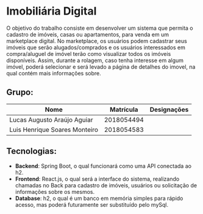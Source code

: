 # Imobiliária Digital


O objetivo do trabalho consiste em desenvolver um sistema que permita o cadastro de imóveis, casas ou apartamentos, para venda em um marketplace digital.
No marketplace, os usuários podem cadastrar seus imóveis que serão alugados/comprados e os usuários interessados em compra/aluguel de imóvel terão como visualizar
todos os imóveis disponíveis.
Assim, durante a rolagem, caso tenha interesse em algum imóvel, poderá selecionar e será levado a página de detalhes do imovel, na qual contém mais informações sobre.


## Grupo:


| Nome    | Matrícula  | Designações  |
|---------|------------|------------|
| Lucas Augusto Araújo Aguiar | 2018054494 |
| Luis Henrique Soares Monteiro | 2018054583 |


## Tecnologias:


- **Backend**: Spring Boot, o qual funcionará como uma API conectada ao h2.
- **Frontend**: React.js, o qual será a interface do sistema, realizando chamadas no Back para cadastro de imóveis, usuários ou solicitação de informações sobre os mesmos.
- **Database**: h2, o qual é um banco em memória simples para rápido acesso, mas poderá futuramente ser substituído pelo mySql.